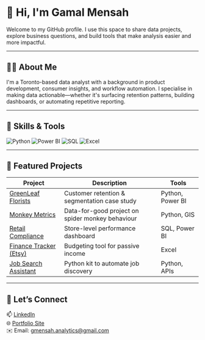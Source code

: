 # 👋 Hi, I'm Gamal Mensah

Welcome to my GitHub profile. I use this space to share data projects, explore business questions, and build tools that make analysis easier and more impactful.

---

## 🧑‍💼 About Me

I'm a Toronto-based data analyst with a background in product development, consumer insights, and workflow automation. I specialise in making data actionable—whether it's surfacing retention patterns, building dashboards, or automating repetitive reporting.

---

## 🚀 Skills & Tools

![Python](https://img.shields.io/badge/Python-3670A0?style=for-the-badge&logo=python&logoColor=ffdd54)
![Power BI](https://img.shields.io/badge/Power%20BI-F2C811?style=for-the-badge&logo=powerbi&logoColor=000)
![SQL](https://img.shields.io/badge/SQL-336791?style=for-the-badge&logo=postgresql&logoColor=white)
![Excel](https://img.shields.io/badge/Excel-217346?style=for-the-badge&logo=microsoft-excel&logoColor=white)

---

## 📂 Featured Projects

| Project | Description | Tools |
|--------|-------------|-------|
| [GreenLeaf Florists](https://github.com/gmensah-analytics/greenleaf-florists) | Customer retention & segmentation case study | Python, Power BI |
| [Monkey Metrics](https://github.com/gmensah-analytics/monkey-metrics) | Data-for-good project on spider monkey behaviour | Python, GIS |
| [Retail Compliance](https://github.com/gmensah-analytics/retail-compliance) | Store-level performance dashboard | SQL, Power BI |
| [Finance Tracker (Etsy)](https://github.com/gmensah-analytics/finance-dashboard) | Budgeting tool for passive income | Excel |
| [Job Search Assistant](https://github.com/gmensah-analytics/job-search-assistant) | Python kit to automate job discovery | Python, APIs |

---

## 🤝 Let’s Connect

📫 [LinkedIn](https://www.linkedin.com/in/gmensah-analytics)  
🌐 [Portfolio Site](https://gmensah-analytics.github.io/portfolio)  
✉️ Email: gmensah.analytics@gmail.com
